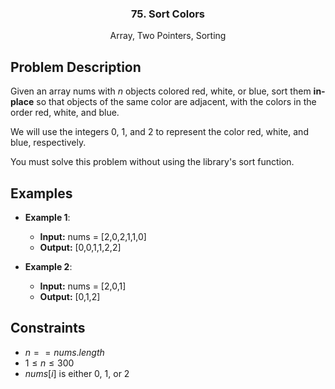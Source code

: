 <p align="center">

  <h3 align="center">75. Sort Colors</h3>

  <p align="center">
    Array, Two Pointers, Sorting
    <br>
  </p>
</p>

## Problem Description

Given an array nums with $n$ objects colored red, white, or blue, sort them **in-place** so that objects of the same color are adjacent, with the colors in the order red, white, and blue.

We will use the integers $0$, $1$, and $2$ to represent the color red, white, and blue, respectively.

You must solve this problem without using the library's sort function.

## Examples

- **Example 1**:

  - **Input:** nums = [2,0,2,1,1,0]
  - **Output:** [0,0,1,1,2,2]

- **Example 2**:

  - **Input:** nums = [2,0,1]
  - **Output:** [0,1,2]

## Constraints

- $n == nums.length$
- $1 \leq n \leq 300$
- $nums[i]$ is either $0$, $1$, or $2$
